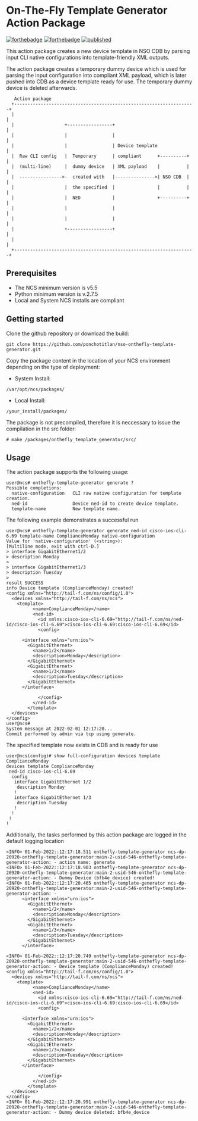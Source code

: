 # On-The-Fly Template Generator Action Package

[![forthebadge](https://forthebadge.com/images/badges/built-with-love.svg)](https://forthebadge.com)
[![forthebadge](https://forthebadge.com/images/badges/made-with-python.svg)](https://forthebadge.com)
[![published](https://static.production.devnetcloud.com/codeexchange/assets/images/devnet-published.svg)](https://developer.cisco.com/codeexchange/github/repo/ponchotitlan/nso-onthefly-template-generator)

This action package creates a new device template in NSO CDB by parsing input CLI native configurations into template-friendly XML outputs.

The action package creates a temporary dummy device which is used for parsing the input configuration into compliant XML payload, which is later pushed into CDB as a device template ready for use. The temporary dummy device is deleted afterwards.

```
   Action package
  +--------------------------------------------------------------------+                                 
  |                                                                    |                                 
  |                   +-----------------+                              |                                 
  |                   |                 |                              |                                 
  |                   |                 | Device template              |                                 
  |  Raw CLI config   |  Temporary      | compliant      +----------+  |                                 
  |  (multi-line)     |  dummy device   | XML payload    |          |  |                                 
  |  ---------------->-  created with   |--------------->| NSO CDB  |  |                                 
  |                   |  the specified  |                |          |  |                                 
  |                   |  NED            |                +----------+  |                                 
  |                   |                 |                              |                                 
  |                   |                 |                              |                                 
  |                   +-----------------+                              |                                 
  |                                                                    |                                 
  +--------------------------------------------------------------------+ 
```

## Prerequisites
- The NCS minimum version is v5.5
- Python minimum version is v.2.7.5
- Local and System NCS installs are compliant

## Getting started
Clone the github repository or download the build:
```
git clone https://github.com/ponchotitlan/nso-onthefly-template-generator.git
```
Copy the package content in the location of your NCS environment depending on the type of deployment:

- System Install:
```
/var/opt/ncs/packages/
```

- Local Install:
```
/your_install/packages/
```

The package is not precompiled, therefore it is neccessary to issue the compilation in the src folder:
```
# make /packages/onthefly_template_generator/src/
```

## Usage
The action package supports the following usage:
```
user@ncs# onthefly-template-generator generate ?
Possible completions:
  native-configuration   CLI raw native configuration for template creation.
  ned-id                 Device ned-id to create device template.
  template-name          New template name.
```

The following example demonstrates a successful run
```
user@ncs# onthefly-template-generator generate ned-id cisco-ios-cli-6.69 template-name ComplianceMonday native-configuration  
Value for 'native-configuration' (<string>): 
[Multiline mode, exit with ctrl-D.]
> interface GigabitEthernet1/2
> description Monday
> 
> interface GigabitEthernet1/3
> description Tuesday
> 
result SUCCESS
info Device template (ComplianceMonday) created!
<config xmlns="http://tail-f.com/ns/config/1.0">
  <devices xmlns="http://tail-f.com/ns/ncs">
    <template>
          <name>ComplianceMonday</name>
          <ned-id>
            <id xmlns:cisco-ios-cli-6.69="http://tail-f.com/ns/ned-id/cisco-ios-cli-6.69">cisco-ios-cli-6.69:cisco-ios-cli-6.69</id>
            <config>
              
      <interface xmlns="urn:ios">
        <GigabitEthernet>
          <name>1/2</name>
          <description>Monday</description>
        </GigabitEthernet>
        <GigabitEthernet>
          <name>1/3</name>
          <description>Tuesday</description>
        </GigabitEthernet>
      </interface>
    
            </config>
          </ned-id>
        </template>
  </devices>
</config>
user@ncs#
System message at 2022-02-01 12:17:20...
Commit performed by admin via tcp using generate.
```

The specified template now exists in CDB and is ready for use
```
user@ncs(config)# show full-configuration devices template ComplianceMonday 
devices template ComplianceMonday
 ned-id cisco-ios-cli-6.69
  config
   interface GigabitEthernet 1/2
    description Monday
   !
   interface GigabitEthernet 1/3
    description Tuesday
   !
  !
 !
!
```

Additionally, the tasks performed by this action package are logged in the default logging location
```
<INFO> 01-Feb-2022::12:17:18.511 onthefly-template-generator ncs-dp-20920-onthefly-template-generator:main-2-usid-546-onthefly-template-generator-action: - action name: generate
<INFO> 01-Feb-2022::12:17:18.903 onthefly-template-generator ncs-dp-20920-onthefly-template-generator:main-2-usid-546-onthefly-template-generator-action: - Dummy Device (bfb4e_device) created!
<INFO> 01-Feb-2022::12:17:20.465 onthefly-template-generator ncs-dp-20920-onthefly-template-generator:main-2-usid-546-onthefly-template-generator-action: - 
      <interface xmlns="urn:ios">
        <GigabitEthernet>
          <name>1/2</name>
          <description>Monday</description>
        </GigabitEthernet>
        <GigabitEthernet>
          <name>1/3</name>
          <description>Tuesday</description>
        </GigabitEthernet>
      </interface>
    
<INFO> 01-Feb-2022::12:17:20.749 onthefly-template-generator ncs-dp-20920-onthefly-template-generator:main-2-usid-546-onthefly-template-generator-action: - Device template (ComplianceMonday) created!
<config xmlns="http://tail-f.com/ns/config/1.0">
  <devices xmlns="http://tail-f.com/ns/ncs">
    <template>
          <name>ComplianceMonday</name>
          <ned-id>
            <id xmlns:cisco-ios-cli-6.69="http://tail-f.com/ns/ned-id/cisco-ios-cli-6.69">cisco-ios-cli-6.69:cisco-ios-cli-6.69</id>
            <config>
              
      <interface xmlns="urn:ios">
        <GigabitEthernet>
          <name>1/2</name>
          <description>Monday</description>
        </GigabitEthernet>
        <GigabitEthernet>
          <name>1/3</name>
          <description>Tuesday</description>
        </GigabitEthernet>
      </interface>
    
            </config>
          </ned-id>
        </template>
  </devices>
</config>
<INFO> 01-Feb-2022::12:17:20.991 onthefly-template-generator ncs-dp-20920-onthefly-template-generator:main-2-usid-546-onthefly-template-generator-action: - Dummy device deleted: bfb4e_device
```
